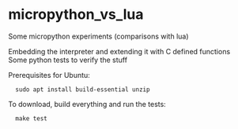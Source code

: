 # micropython_vs_lua
Some micropython experiments (comparisons with lua)

Embedding the interpreter and extending it with C defined functions\
Some python tests to verify the stuff

Prerequisites for Ubuntu:

```
  sudo apt install build-essential unzip
```

To download, build everything and run the tests:

```
  make test
```
